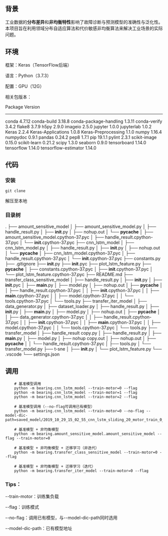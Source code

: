 ## 背景

工业数据的**分布差异**和**非均衡特性**影响了故障诊断与预测模型的准确性与泛化性。本项目旨在利用领域分布自适应算法和代价敏感非均衡算法来解决工业场景的实际问题。

## 环境

框架：Keras（TensorFlow后端）

语言：Python（3.7.3）

配置：GPU（12G）

相关包版本：



Package                            Version  
---------------------------------- ---------
conda                              4.7.12 
conda-build                        3.18.8 
conda-package-handling             1.3.11
conda-verify                       3.4.2 
flake8                             3.7.9 
h5py                               2.9.0 
imageio                            2.5.0 
jupyter                            1.0.0 
jupyterlab                         1.0.2 
Keras                              2.2.4 
Keras-Applications                 1.0.8 
Keras-Preprocessing                1.1.0 
numpy                              1.16.4
numpydoc                           0.9.1 
pandas                             0.24.2 
pep8                               1.7.1 
pip                                19.1.1 
pylint                             2.3.1 
scikit-image                       0.15.0 
scikit-learn                       0.21.2 
scipy                              1.3.0 
seaborn                            0.9.0 
tensorboard                        1.14.0 
tensorflow                         1.14.0 
tensorflow-estimator               1.14.0  

## 代码

### 安装

```
git clone 
```

解压至本地

### 目录树

.
├── amount_sensitive_model
│   ├── amount_sensitive_model.py
│   ├── handle_result.py
│   ├── __init__.py
│   ├── nohup.out
│   └── __pycache__
│       ├── amount_sensitive_model.cpython-37.pyc
│       ├── handle_result.cpython-37.pyc
│       └── __init__.cpython-37.pyc
├── cnn_lstm_model
│   ├── cnn_lstm_model.py
│   ├── handle_result.py
│   ├── __init__.py
│   ├── nohup.out
│   └── __pycache__
│       ├── cnn_lstm_model.cpython-37.pyc
│       ├── handle_result.cpython-37.pyc
│       └── __init__.cpython-37.pyc
├── constants.py
├── .gitignore
├── __init__.py
├── __init__.pyc
├── plot_lstm_feature.py
├── __pycache__
│   ├── constants.cpython-37.pyc
│   ├── __init__.cpython-37.pyc
│   └── plot_lstm_feature.cpython-37.pyc
├── README.md
├── transfer_class_sensitive_model
│   ├── handle_result.py
│   ├── __init__.py
│   ├── __init__.pyc
│   ├── __main__.py
│   ├── model.py
│   ├── nohup.out
│   ├── __pycache__
│   │   ├── handle_result.cpython-37.pyc
│   │   ├── __init__.cpython-37.pyc
│   │   ├── __main__.cpython-37.pyc
│   │   ├── model.cpython-37.pyc
│   │   └── tools.cpython-37.pyc
│   └── tools.py
├── transfer_iter_model
│   ├── data_generator.py
│   ├── dataset_loader.py
│   ├── handle_result.py
│   ├── __init__.py
│   ├── __main__.py
│   ├── model.py
│   ├── nohup.out
│   ├── __pycache__
│   │   ├── data_generator.cpython-37.pyc
│   │   ├── handle_result.cpython-37.pyc
│   │   ├── __init__.cpython-37.pyc
│   │   ├── __main__.cpython-37.pyc
│   │   ├── model.cpython-37.pyc
│   │   └── tools.cpython-37.pyc
│   └── tools.py
├── transfer_model
│   ├── handle_result copy.py
│   ├── handle_result.py
│   ├── __main__.py
│   ├── model.py
│   ├── nohup copy.out
│   ├── nohup.out
│   ├── __pycache__
│   │   └── handle_result.cpython-37.pyc
│   ├── tools.py
│   └── transfer_model.py
├── t-sne
│   ├── __init__.py
│   └── plot_lstm_feature.py
└── .vscode
    └── settings.json

## 调用

```shell
	# 基准模型调用
    python -m bearing.cnn_lstm_model --train-motor=0 --flag
    python -m bearing.cnn_lstm_model --train-motor=1 --flag
    python -m bearing.cnn_lstm_model --train-motor=2 --flag

	# 基准模型调用（--no-flag可调用已有模型）
    python -m bearing.cnn_lstm_model --train-motor=0 --no-flag --model-dic-path=saved_model/2019_10_29_15_02_55_cnn_lstm_sliding_20_motor_train_0_test_3
	
	# 基准模型 + 非均衡模型
    python -m bearing.amount_sensitive_model.amount_sensitive_model --flag --train-motor=0

    # 基准模型 + 非均衡模型 + 迁移学习（非迭代）
    python -m bearing.transfer_class_sensitive_model --train-motor=0 --flag 
    
    # 基准模型 + 非均衡模型 + 迁移学习（迭代）
    python -m bearing.transfer_iter_model --train-motor=0 --flag 
```

### Tips：

--train-motor：训练集负载

--flag：训练模式

--no-flag：调用已有模型，与--model-dic-path同时选用

--model-dic-path：已有模型地址

